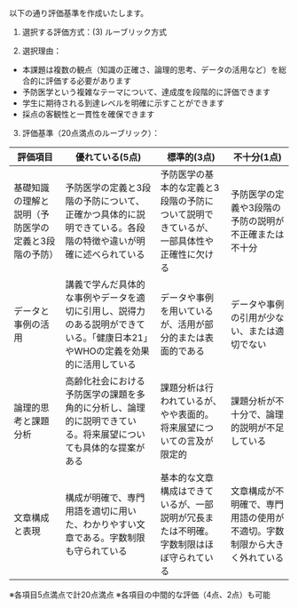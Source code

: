 以下の通り評価基準を作成いたします。

1. 選択する評価方式：(3) ルーブリック方式

2. 選択理由：
- 本課題は複数の観点（知識の正確さ、論理的思考、データの活用など）を総合的に評価する必要があります
- 予防医学という複雑なテーマについて、達成度を段階的に評価できます
- 学生に期待される到達レベルを明確に示すことができます
- 採点の客観性と一貫性を確保できます

3. 評価基準（20点満点のルーブリック）：

| 評価項目 | 優れている(5点) | 標準的(3点) | 不十分(1点) |
|---------|----------------|-------------|------------|
| 基礎知識の理解と説明（予防医学の定義と3段階の予防） | 予防医学の定義と3段階の予防について、正確かつ具体的に説明できている。各段階の特徴や違いが明確に述べられている | 予防医学の基本的な定義と3段階の予防について説明できているが、一部具体性や正確性に欠ける | 予防医学の定義や3段階の予防の説明が不正確または不十分 |
| データと事例の活用 | 講義で学んだ具体的な事例やデータを適切に引用し、説得力のある説明ができている。「健康日本21」やWHOの定義を効果的に活用している | データや事例を用いているが、活用が部分的または表面的である | データや事例の引用が少ない、または適切でない |
| 論理的思考と課題分析 | 高齢化社会における予防医学の課題を多角的に分析し、論理的に説明できている。将来展望についても具体的な提案がある | 課題分析は行われているが、やや表面的。将来展望についての言及が限定的 | 課題分析が不十分で、論理的説明が不足している |
| 文章構成と表現 | 構成が明確で、専門用語を適切に用いた、わかりやすい文章である。字数制限も守られている | 基本的な文章構成はできているが、一部説明が冗長または不明確。字数制限はほぼ守られている | 文章構成が不明確で、専門用語の使用が不適切。字数制限から大きく外れている |

※各項目5点満点で計20点満点
※各項目の中間的な評価（4点、2点）も可能